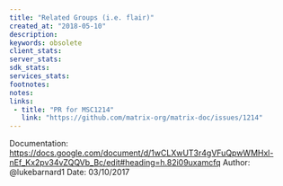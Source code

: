 ```yaml
---
title: "Related Groups (i.e. flair)"
created_at: "2018-05-10"
description:
keywords: obsolete
client_stats:
server_stats:
sdk_stats:
services_stats:
footnotes:
notes:
links:
 - title: "PR for MSC1214"
   link: "https://github.com/matrix-org/matrix-doc/issues/1214"
---
```

Documentation: https://docs.google.com/document/d/1wCLXwUT3r4gVFuQpwWMHxl-nEf_Kx2pv34vZQQVb_Bc/edit#heading=h.82i09uxamcfq
Author: @lukebarnard1
Date: 03/10/2017

